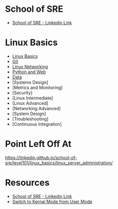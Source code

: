 # School of SRE

* [School of SRE - Linkedin Link](https://linkedin.github.io/school-of-sre/)

# Linux Basics

* [Linux Basics](101_1_LinuxBasics.md)
* [Git](101_2_Git.md)
* [Linux Networking](101_3_LinuxNetworking.md)
* [Python and Web](101_4_PythonWeb.md)
* [Data](101_5_Data.md)
* [Systems Design]
* [Metrics and Monitoring]
* [Security]
* [Linux Intermediate]
* [Linux Advanced]
* [Networking Advanced]
* [System Design]
* [Troubleshooting]
* [Continuous Integration]
# Point Left Off At

https://linkedin.github.io/school-of-sre/level101/linux_basics/linux_server_administration/

# Resources

* [School of SRE - Linkedin Link](https://linkedin.github.io/school-of-sre/)
* [Switch to Kernal Mode from User Mode](https://stackoverflow.com/questions/11905934/how-to-switch-from-user-mode-to-kernel-mode)